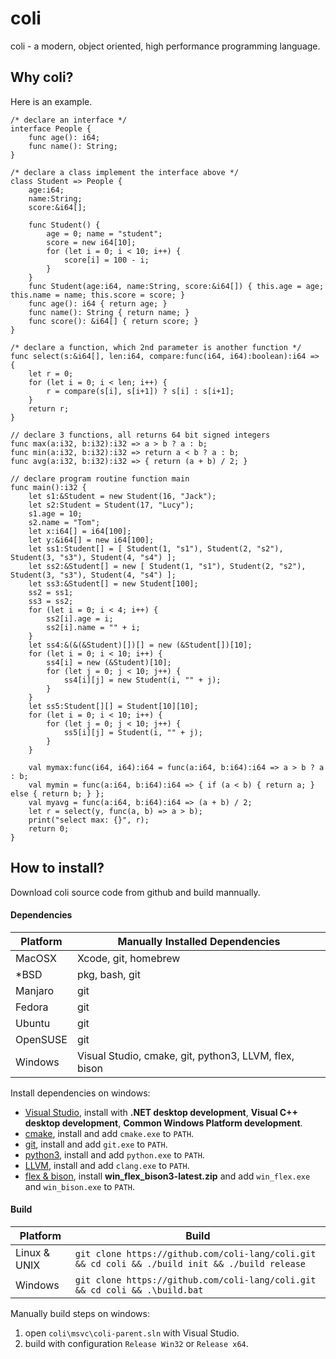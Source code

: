 # coli

coli - a modern, object oriented, high performance programming language.

## Why coli?

Here is an example.

```
/* declare an interface */
interface People {
    func age(): i64;
    func name(): String;
}

/* declare a class implement the interface above */
class Student => People {
    age:i64;
    name:String;
    score:&i64[];

    func Student() {
        age = 0; name = "student"; 
        score = new i64[10];
        for (let i = 0; i < 10; i++) {
            score[i] = 100 - i;
        }
    }
    func Student(age:i64, name:String, score:&i64[]) { this.age = age; this.name = name; this.score = score; }
    func age(): i64 { return age; }
    func name(): String { return name; }
    func score(): &i64[] { return score; }
}

/* declare a function, which 2nd parameter is another function */
func select(s:&i64[], len:i64, compare:func(i64, i64):boolean):i64 => {
    let r = 0;
    for (let i = 0; i < len; i++) {
        r = compare(s[i], s[i+1]) ? s[i] : s[i+1];
    }
    return r;
}

// declare 3 functions, all returns 64 bit signed integers
func max(a:i32, b:i32):i32 => a > b ? a : b;
func min(a:i32, b:i32):i32 => return a < b ? a : b;
func avg(a:i32, b:i32):i32 => { return (a + b) / 2; }

// declare program routine function main
func main():i32 {
    let s1:&Student = new Student(16, "Jack");
    let s2:Student = Student(17, "Lucy");
    s1.age = 10;
    s2.name = "Tom";
    let x:i64[] = i64[100];
    let y:&i64[] = new i64[100];
    let ss1:Student[] = [ Student(1, "s1"), Student(2, "s2"), Student(3, "s3"), Student(4, "s4") ];
    let ss2:&Student[] = new [ Student(1, "s1"), Student(2, "s2"), Student(3, "s3"), Student(4, "s4") ];
    let ss3:&Student[] = new Student[100];
    ss2 = ss1;
    ss3 = ss2;
    for (let i = 0; i < 4; i++) {
        ss2[i].age = i;
        ss2[i].name = "" + i;
    }
    let ss4:&(&(&Student)[])[] = new (&Student[])[10];
    for (let i = 0; i < 10; i++) {
        ss4[i] = new (&Student)[10];
        for (let j = 0; j < 10; j++) {
            ss4[i][j] = new Student(i, "" + j);
        }
    }
    let ss5:Student[][] = Student[10][10];
    for (let i = 0; i < 10; i++) {
        for (let j = 0; j < 10; j++) {
            ss5[i][j] = Student(i, "" + j);
        }
    }

    val mymax:func(i64, i64):i64 = func(a:i64, b:i64):i64 => a > b ? a : b;
    val mymin = func(a:i64, b:i64):i64 => { if (a < b) { return a; } else { return b; } };
    val myavg = func(a:i64, b:i64):i64 => (a + b) / 2;
    let r = select(y, func(a, b) => a > b);
    print("select max: {}", r);
    return 0;
}
```

## How to install?

Download coli source code from github and build mannually.

#### Dependencies

|  Platform  |  Manually Installed Dependencies                                  |
|------------|-------------------------------------------------------------------|
|  MacOSX    | Xcode, git, homebrew                                              |
|  *BSD      | pkg, bash, git                                                    |
|  Manjaro   | git                                                               |
|  Fedora    | git                                                               |
|  Ubuntu    | git                                                               |
|  OpenSUSE  | git                                                               |
|  Windows   | Visual Studio, cmake, git, python3, LLVM, flex, bison             |

Install dependencies on windows:
* [Visual Studio](https://visualstudio.microsoft.com/downloads/), install with **.NET desktop development**, **Visual C++ desktop development**, **Common Windows Platform development**.
* [cmake](https://cmake.org/download/), install and add `cmake.exe` to `PATH`.
* [git](https://git-scm.com/downloads), install and add `git.exe` to `PATH`.
* [python3](https://www.python.org/downloads/), install and add `python.exe` to `PATH`.
* [LLVM](https://llvm.org/), install and add `clang.exe` to `PATH`.
* [flex & bison](https://sourceforge.net/projects/winflexbison/files/), install **win_flex_bison3-latest.zip** and add `win_flex.exe` and `win_bison.exe` to `PATH`.

#### Build

|  Platform      |  Build                                                                                              |
|----------------|-----------------------------------------------------------------------------------------------------|
|  Linux & UNIX  | `git clone https://github.com/coli-lang/coli.git && cd coli && ./build init && ./build release`     |
|  Windows       | `git clone https://github.com/coli-lang/coli.git && cd coli && .\build.bat`                         |

Manually build steps on windows:
1. open `coli\msvc\coli-parent.sln` with Visual Studio.
2. build with configuration `Release Win32` or `Release x64`.
